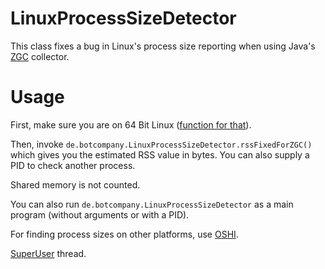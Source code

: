 # LinuxProcessSizeDetector
This class fixes a bug in Linux's process size reporting when using Java's [ZGC](https://mail.openjdk.java.net/pipermail/zgc-dev/2019-October/000747.html) collector.

# Usage

First, make sure you are on 64 Bit Linux ([function for that](http://code.botcompany.de/1025550)).

Then, invoke `de.botcompany.LinuxProcessSizeDetector.rssFixedForZGC()` which gives you the estimated RSS value in bytes. You can also supply a PID to check another process.

Shared memory is not counted.

You can also run `de.botcompany.LinuxProcessSizeDetector` as a main program (without arguments or with a PID).

For finding process sizes on other platforms, use [OSHI](https://github.com/oshi/oshi).

[SuperUser](https://superuser.com/questions/1485370/linux-misreports-process-size-with-heap-multi-mapping) thread.
